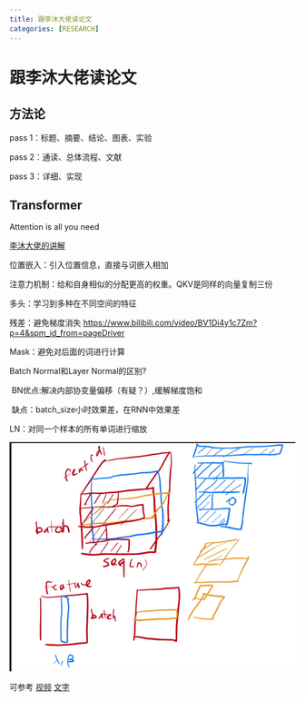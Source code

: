 ```yaml
---
title: 跟李沐大佬读论文
categories: [RESEARCH]
---
```


# 跟李沐大佬读论文

## 方法论

pass 1：标题、摘要、结论、图表、实验

pass 2：通读、总体流程、文献

pass 3：详细、实现

## Transformer

Attention is all you need

[李沐大佬的讲解](https://www.bilibili.com/video/BV1pu411o7BE)

位置嵌入：引入位置信息，直接与词嵌入相加

注意力机制：给和自身相似的分配更高的权重。QKV是同样的向量复制三份

多头：学习到多种在不同空间的特征

残差：避免梯度消失 https://www.bilibili.com/video/BV1Di4y1c7Zm?p=4&spm_id_from=pageDriver

Mask：避免对后面的词进行计算

Batch Normal和Layer Normal的区别?

​    BN优点:解决内部协变量偏移（有疑？）,缓解梯度饱和

​    缺点：batch_size小时效果差，在RNN中效果差

LN：对同一个样本的所有单词进行缩放

![image-20211221145120171](/assets/images/2021-12-20-跟李沐大佬读论文/image-20211221145120171.png)

可参考  [视频](https://www.bilibili.com/video/av58239477/)   [文字](https://github.com/aespresso/a_journey_into_math_of_ml/blob/master/03_transformer_tutorial_1st_part/transformer_1.ipynb)
